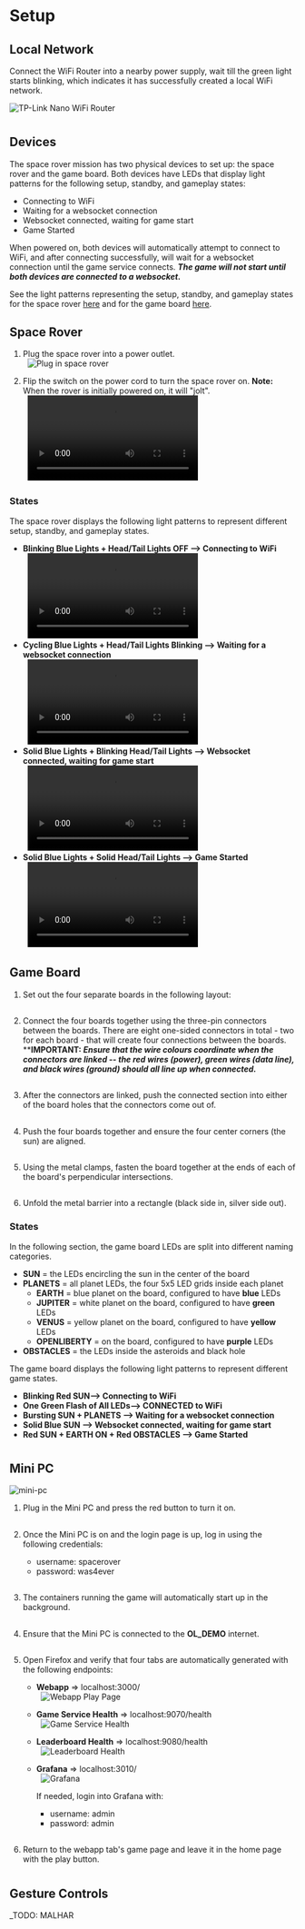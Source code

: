 # Setup

## Local Network

Connect the WiFi Router into a nearby power supply, wait till the green light starts blinking, which indicates it has successfully created a local WiFi network.

![TP-Link Nano WiFi Router](../images/TP-Link-Nano-Wifi-Router.png)  

#


## Devices

The space rover mission has two physical devices to set up: the space rover and the game board. Both devices have LEDs that display light patterns for the following setup, standby, and gameplay states:
* Connecting to WiFi
* Waiting for a websocket connection
* Websocket connected, waiting for game start
* Game Started

When powered on, both devices will automatically attempt to connect to WiFi, and after connecting successfully, will wait for a websocket connection until the game service connects. **_The game will not start until both devices are connected to a websocket._**

See the light patterns representing the setup, standby, and gameplay states for the space rover [here](./setup.md#states) and for the game board [here](./setup.md#states).

## Space Rover

1. Plug the space rover into a power outlet.
<br>&nbsp; ![Plug in space rover](../images/space-rover/sr-plug-in.png)

2. Flip the switch on the power cord to turn the space rover on. **Note:** When the rover is initially powered on, it will "jolt".
<br>&nbsp; ![Turn on space rover](../images/space-rover/sr-wfwifi.mov)

### States

The space rover displays the following light patterns to represent different setup, standby, and gameplay states.

* **Blinking Blue Lights + Head/Tail Lights OFF --> Connecting to WiFi**
<br>&nbsp; ![Connecting to WiFi](../images/space-rover/sr-wfwifi.mov)
* **Cycling Blue Lights + Head/Tail Lights Blinking --> Waiting for a websocket connection**
<br>&nbsp; ![Waiting for a websocket connection](../images/space-rover/sr-wfwsconn.mov)
* **Solid Blue Lights + Blinking Head/Tail Lights -->  Websocket connected, waiting for game start**
<br>&nbsp; ![Websocket connected, waiting for game start](../images/space-rover/sr-wsconn-wfgame.mov)
* **Solid Blue Lights + Solid Head/Tail Lights --> Game Started**
<br>&nbsp; ![Game Started](../images/space-rover/sr-wsconn-gamestarted.mov)

## Game Board

1. Set out the four separate boards in the following layout:
##

2. Connect the four boards together using the three-pin connectors between the boards. There are eight one-sided connectors in total - two for each board - that will create four connections between the boards. ****IMPORTANT: _Ensure that the wire colours coordinate when the connectors are linked -- the red wires (power), green wires (data line), and black wires (ground) should all line up when connected._**
## 

3. After the connectors are linked, push the connected section into either of the board holes that the connectors come out of.
##

4. Push the four boards together and ensure the four center corners (the sun) are aligned.
##
5. Using the metal clamps, fasten the board together at the ends of each of the board's perpendicular intersections.
##
6. Unfold the metal barrier into a rectangle (black side in, silver side out).

### States

In the following section, the game board LEDs are split into different naming categories.

* **SUN** = the LEDs encircling the sun in the center of the board
* **PLANETS** = all planet LEDs, the four 5x5 LED grids inside each planet
    * **EARTH** = blue planet on the board, configured to have **blue** LEDs
    * **JUPITER** = white planet on the board, configured to have **green** LEDs
    * **VENUS** = yellow planet on the board, configured to have **yellow** LEDs
    * **OPENLIBERTY** =  on the board, configured to have **purple** LEDs
* **OBSTACLES** = the LEDs inside the asteroids and black hole

The game board displays the following light patterns to represent different game states.

* **Blinking Red SUN--> Connecting to WiFi**
* **One Green Flash of All LEDs--> CONNECTED to WiFi**
* **Bursting SUN + PLANETS --> Waiting for a websocket connection**
* **Solid Blue SUN -->  Websocket connected, waiting for game start**
* **Red SUN + EARTH ON + Red OBSTACLES --> Game Started**

#

## Mini PC

![mini-pc](./images/mini-pc.png)

1. Plug in the Mini PC and press the red button to turn it on.
##
2. Once the Mini PC is on and the login page is up, log in using the following credentials:

    * username: spacerover 
    * password:  was4ever
##
3. The containers running the game will automatically start up in the background.
##
4. Ensure that the Mini PC is connected to the **OL_DEMO** internet.
##
5. Open Firefox and verify that four tabs are automatically generated with the following endpoints:

    * **Webapp** => localhost:3000/
        <br>&nbsp; ![Webapp Play Page](../images/four-tab-game-page.png)
    * **Game Service Health** => localhost:9070/health
        <br>&nbsp; ![Game Service Health](../images/four-tab-game-service-health.png)
    * **Leaderboard Health** => localhost:9080/health
        <br>&nbsp; ![Leaderboard Health](../images/four-tab-leaderboard-health.png)
    * **Grafana** => localhost:3010/
        <br>&nbsp; ![Grafana](../images/four-tab-grafana.png)
        
        If needed, login into Grafana with:
        * username: admin
        * password: admin
##
6. Return to the webapp tab's game page and leave it in the home page with the play button.

#

## Gesture Controls

_TODO: MALHAR
